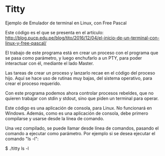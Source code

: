 # Titty
Ejemplo de Emulador de terminal en Linux, con Free Pascal

Este código es el que se presenta en el artículo: http://blog.pucp.edu.pe/blog/tito/2016/12/04/el-inicio-de-un-terminal-con-linux-y-free-pascal/

El trabajo de este programa está en crear un proceso con el programa que se pasa como parámetro, y luego enchufarlo a un PTY, para poder interactuar con él, mediante el lado Master.

Las tareas de crear un proceso y lanzarlo recae en el código del proceso hijo. Aquí se hace uso de rutinas muy bajas, del sistema operativo, para crear el proceso requerido.

Con este programa podemos ahora controlar procesos rebeldes, que no quieren trabajar con stdin y stdout, sino que piden un terminal para operar. 

Este código es una aplicación de consola, para Linux. No funcionará en Windows. Además, como es una aplicación de consola, debe primero compilarse y usarse desde la línea de comando.

Una vez compilado, se puede llamar desde línea de comandos, pasando el comando a ejecutar como parámetro. Por ejemplo si se desea ejecutar el comando "ls -l":

$ ./titty ls -l

